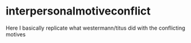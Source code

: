 # interpersonalmotiveconflict
Here I basically replicate what westermann/titus  did with the conflicting motives
